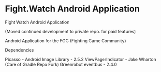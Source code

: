 # Fight.Watch Android Application
Fight Watch Android Application

(Moved continued development to private repo. for paid features)

Android Application for the FGC (Fighting Game Community)

Dependencies

Picasso - Android Image Library - 2.5.2
ViewPagerIndicator - Jake Wharton (Care of Gradle Repo Fork)
Greenrobot eventbus - 2.4.0

